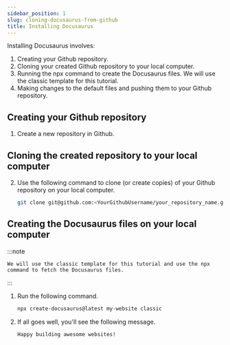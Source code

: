 ```yaml
---
sidebar_position: 1
slug: cloning-docusaurus-from-github
title: Installing Docusaurus 
---
```


Installing Docusaurus involves:
1. Creating your Github repository.
2. Cloning your created Github repository to your local computer.
3. Running the npx command to create the Docusaurus files. We will use the classic template for this tutorial.
4. Making changes to the default files and pushing them to your Github repository.


## Creating your Github repository

1. Create a new repository in Github.

## Cloning the created repository to your local computer

2. Use the following command to clone (or create copies) of your Github repository on your local computer.
    
    ```bash
    git clone git@github.com:<YourGithubUsername/your_repository_name.git
    ```

## Creating the Docusaurus files on your local computer

:::note

    We will use the classic template for this tutorial and use the npx 
    command to fetch the Docusaurus files.

:::


1. Run the following command.

    ```bash
    npx create-docusaurus@latest my-website classic
    ```

2. If all goes well, you'll see the following message.

    ```bash
    Happy building awesome websites!
    ```

